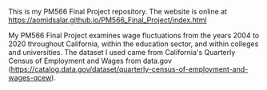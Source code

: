 This is my PM566 Final Project repository. The website is online at https://aomidsalar.github.io/PM566_Final_Project/index.html

My PM566 Final Project examines wage fluctuations from the years 2004 to 2020 throughout California, within the education sector, and within colleges and universities. The dataset I used came from California's Quarterly Census of Employment and Wages from data.gov (https://catalog.data.gov/dataset/quarterly-census-of-employment-and-wages-qcew).
